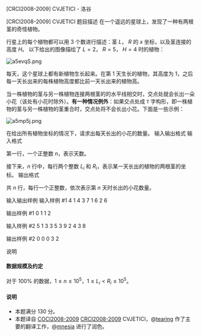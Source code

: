 



[CRCI2008-2009] CVJETICI - 洛谷














[CRCI2008-2009] CVJETICI
题目描述
在一个遥远的星球上，发现了一种有两根茎的奇怪植物。

行星上的每个植物都可以用 $3$ 个数进行描述：茎 $L$， $R$ 的 $x$ 坐标，以及茎连接的高度 $H$。 以下给出的图像描绘了 $L = 2$， $R = 5$， $H = 4$ 时的植物：

![a5evqS.png](https://s1.ax1x.com/2020/08/08/a5evqS.png)


每天，这个星球上都有新植物生长起来。在第 $1$ 天生长的植物，其高度为 $1$，之后每一天长出来的每株植物高度都比前一天长出来的植物高。

当一株植物的茎与另一株植物连接两根茎的的水平线相交时，交点处就会长出一朵小花（该处有小花时除外）。**有一种情况例外**：如果交点处成 ``T`` 字构形，即一株植物的茎与另一株植物的茎重合时，交点处将不会长出小花。下面是一些示例：

![a5mp5j.png](https://s1.ax1x.com/2020/08/08/a5mp5j.png)

在给出所有植物坐标的情况下，请求出每天长出的小花的数量。
输入输出格式
输入格式

第一行，一个正整数 $n$，表示天数。

接下来，$n$ 行中，每行两个整数 $L_i$ 和 $R_i$，表示某一天长出的植物的两根茎的坐标。
输出格式

共 $n$ 行，每行一个正整数，依次表示第 $n$ 天时长出的小花数量。

输入输出样例
输入样例 #1
4
1 4
3 7
1 6
2 6 

输出样例 #1
0
1
1
2 

输入样例 #2
5
1 3
3 5
3 9
2 4
3 8 

输出样例 #2
0
0
0
3
2

说明
#### 数据规模及约定

对于 $100\%$ 的数据，$1 \le n \le 10^5$，$1 \le L_i < R_i \le 10^5$。
#### 说明
- 本题满分 $130$ 分。
- 本题译自 [COCI2008-2009](https://hsin.hr/coci/archive/2008_2009/) [CRCI2008-2009](https://hsin.hr/coci/archive/2008_2009/regional_tasks.pdf) CVJETICI，@[tearing](https://www.luogu.com.cn/user/219791) 作了主要的翻译工作，@[mnesia](https://www.luogu.com.cn/user/115711) 进行了润色。






